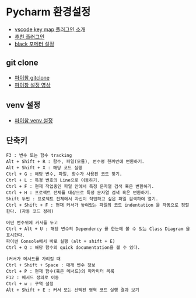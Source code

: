 # Pycharm 환경설정

* [vscode key map 플러그인 소개](https://dubuholic.tistory.com/147)
* [추천 플러그인](https://vhxpffltm.tistory.com/m/184)
* [black 포메터 설정](https://pearlluck.tistory.com/743)
## git clone
* [파이참 gitclone](https://baessi.tistory.com/116)
* [파이참 설정 영상](https://opentutorials.org/course/3666/24539)

## venv 설정
* [파이참 venv 설정](https://sseambong.tistory.com/285)

## 단축키
```
F3 : 변수 또는 함수 tracking
Alt + Shift + R : 함수, 파일(모듈), 변수명 한꺼번에 변환하기.
Alt + Shift + X : 해당 코드 실행
Ctrl + G : 해당 변수, 파일, 함수가 사용된 코드 찾기.
Ctrl + L : 특정 번호의 Line으로 이동하기.
Ctrl + F : 현재 작업중인 파일 안에서 특정 문자열 검색 혹은 변환하기.
Ctrl + H : 프로젝트 전체를 대상으로 특정 문자열 검색 혹은 변환하기.
Shift 두번 : 프로젝트 전체에서 자신이 작업하고 싶은 파일 검색하여 열기.
Ctrl + Shift + F : 현재 커서가 놓여있는 파일의 코드 indentation 을 자동으로 정렬한다. (자동 코드 정리)

어떤 변수위에 커서를 두고
Ctrl + Alt + U : 해당 변수의 Dependency 를 한눈에 볼 수 있는 Class Diagram 을 표시한다.
파이썬 Console에서 바로 실행 (alt + shift + E)
Ctrl + Q : 해당 함수의 quick documentation을 볼 수 있다.

(커서가 메서드를 가리킬 때
Ctrl + Shift + Space : 매개 변수 정보
Ctrl + P : 현재 함수(혹은 메서드)의 파라미터 목록
F12 : 메서드 정의로 이동
Ctrl + w : 구역 설정
Alt + Shift + E : 커서 또는 선택된 영역 코드 실행 결과 보기
```
